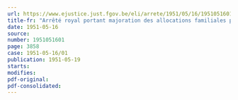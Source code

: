 ```yaml
---
url: https://www.ejustice.just.fgov.be/eli/arrete/1951/05/16/1951051601/justel
title-fr: "Arrêté royal portant majoration des allocations familiales pour travailleurs salariés"
date: 1951-05-16
source:
number: 1951051601
page: 3858
case: 1951-05-16/01
publication: 1951-05-19
starts:
modifies:
pdf-original:
pdf-consolidated:
---
```


